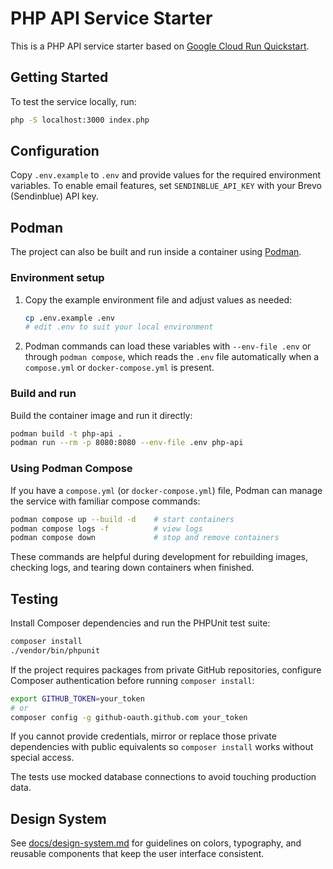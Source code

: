 # PHP API Service Starter

This is a PHP API service starter based on [Google Cloud Run Quickstart](https://cloud.google.com/run/docs/quickstarts/build-and-deploy/deploy-php-service).

## Getting Started

To test the service locally, run:

```sh
php -S localhost:3000 index.php
```

## Configuration

Copy `.env.example` to `.env` and provide values for the required environment variables. To enable email features, set `SENDINBLUE_API_KEY` with your Brevo (Sendinblue) API key.

## Podman

The project can also be built and run inside a container using [Podman](https://podman.io/).

### Environment setup

1. Copy the example environment file and adjust values as needed:

   ```sh
   cp .env.example .env
   # edit .env to suit your local environment
   ```

2. Podman commands can load these variables with `--env-file .env` or through `podman compose`, which reads the `.env` file automatically when a `compose.yml` or `docker-compose.yml` is present.

### Build and run

Build the container image and run it directly:

```sh
podman build -t php-api .
podman run --rm -p 8080:8080 --env-file .env php-api
```

### Using Podman Compose

If you have a `compose.yml` (or `docker-compose.yml`) file, Podman can manage the service with familiar compose commands:

```sh
podman compose up --build -d    # start containers
podman compose logs -f          # view logs
podman compose down             # stop and remove containers
```

These commands are helpful during development for rebuilding images, checking logs, and tearing down containers when finished.

## Testing

Install Composer dependencies and run the PHPUnit test suite:

```sh
composer install
./vendor/bin/phpunit
```

If the project requires packages from private GitHub repositories, configure Composer authentication before running `composer install`:

```sh
export GITHUB_TOKEN=your_token
# or
composer config -g github-oauth.github.com your_token
```

If you cannot provide credentials, mirror or replace those private dependencies with public equivalents so `composer install` works without special access.

The tests use mocked database connections to avoid touching production data.

## Design System

See [docs/design-system.md](docs/design-system.md) for guidelines on colors, typography, and reusable components that keep the user interface consistent.
